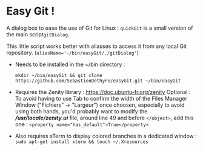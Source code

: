 # Easy Git !
A dialog box to ease the use of Git for Linux : ```quickGit``` is a small version of the main script```gitDialog```.

This little script works better with aliasses to access it from any local Git repository. (```aliasName='~/bin/easyGit/./gitDialog'```)
  - Needs to be installed in the ~/bin directory :

    ```mkdir ~/bin/easyGit && git clone https://github.com/SebastienDethyre/easyGit.git ~/bin/easyGit```
  - Requires the Zenity library : https://doc.ubuntu-fr.org/zenity
Optional : To avoid having to use Tab to confirm the width of the Files Manager Window ("Fichiers" -> "Largeur") once choosen,
especially to avoid using both hands, you'd probably want to modify the ***/usr/locale/zenity.ui*** file, 
around line 49 and before ```</object>```, add this one :
    ```<property name="has_default">True</property>```

  - Also requires xTerm to display colored branches in a dedicated window : ```sudo apt-get install xterm && touch ~/.Xresources```
